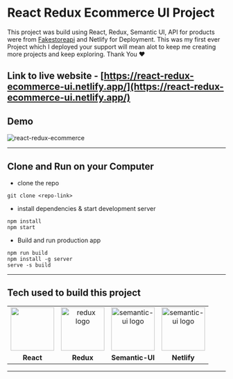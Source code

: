 # React Redux Ecommerce UI Project

This project was build using React, Redux, Semantic UI, API for products were from [Fakestoreapi](https://fakestoreapi.com/) and Netlify for Deployment. This was my first ever Project which I deployed your support will mean alot to keep me creating more projects and keep exploring. Thank You ❤

## Link to live website - [https://react-redux-ecommerce-ui.netlify.app/](https://react-redux-ecommerce-ui.netlify.app/)

## Demo
![react-redux-ecommerce](https://user-images.githubusercontent.com/77255962/151732908-5271d2bf-9953-4fc7-ae50-f562dc2bfa6e.PNG)

---

## Clone and Run on your Computer

- clone the repo

```
git clone <repo-link>
```

- install dependencies & start development server

```
npm install
npm start
```

- Build and run production app

```
npm run build
npm install -g server
serve -s build
```

---

## Tech used to build this project

<table>
  <tr>
    <td align="center"> <img align="center" src="https://user-images.githubusercontent.com/77255962/151733439-ce86c1e9-09bc-46e9-9630-a4b678183081.png alt="react logo" width="100" /></td>
		<td align="center"> <img align="center" src="https://user-images.githubusercontent.com/77255962/151733527-8529ef7d-6849-4ff9-8161-2aee19f8e105.png" alt="redux logo" width="100" /></td>
		<td align="center"> <img align="center" src="https://user-images.githubusercontent.com/77255962/151733626-169b8d64-436b-47d3-9248-26bc3029b2cc.png" alt="semantic-ui logo" width="100" /></td>
     <td align="center"> <img align="center" src="https://user-images.githubusercontent.com/77255962/151734054-fb07259a-e4e1-40b4-a125-6ebd40de5b9e.svg" alt="semantic-ui logo" width="100" /></td>

   <tr>
      <td align="center"><b> React </b></td>
			<td align="center"><b> Redux </b></td>
			<td align="center"><b> Semantic-UI </b></td>
      <td align="center"><b> Netlify </b></td>
  </tr>
</table>

---
